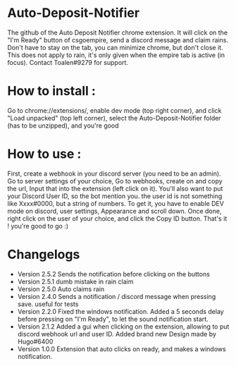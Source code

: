 # Auto-Deposit-Notifier
The github of the Auto Deposit Notifier chrome extension. It will click on the "I'm Ready" button of csgoempire, send a discord message and claim rains. Don't have to stay on the tab, you can minimize chrome, but don't close it. This does not apply to rain, it's only given when the empire tab is active (in focus).
Contact Toalen#9279 for support.

# How to install :
Go to chrome://extensions/, enable dev mode (top right corner), and click "Load unpacked" (top left corner), select the Auto-Deposit-Notifier folder (has to be unzipped), and you're good

# How to use :
First, create a webhook in your discord server (you need to be an admin). Go to server settings of your choice,
Go to webhooks, create on and copy the url, Input that into the extension (left click on it).
You'll also want to put your Discord User ID, so the bot mention you. the user id is not something like Xxxx#0000, but a string of numbers.
To get it, you have to enable DEV mode on discord, user settings, Appearance and scroll down. Once done, right click on the user of your choice, and click the Copy ID button.
That's it ! you're good to go :)

# Changelogs
- Version 2.5.2
  Sends the notification before clicking on the buttons
- Version 2.5.1
  dumb mistake in rain claim
- Version 2.5.0
  Auto claims rain
- Version 2.4.0
  Sends a notification / discord message when pressing save. useful for tests
- Version 2.2.0
  Fixed the windows notification.
  Added a 5 seconds delay before pressing on "I'm Ready", to let the sound notification start.
- Version 2.1.2
  Added a gui when clicking on the extension, allowing to put discord webhook url and user ID.
  Added brand new Design made by Hugo#6400
- Version 1.0.0
  Extension that auto clicks on ready, and makes a windows notification.
